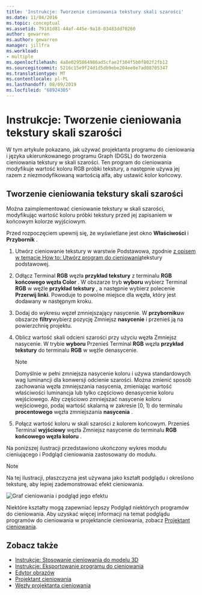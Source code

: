 ```yaml
---
title: 'Instrukcje: Tworzenie cieniowania tekstury skali szarości'
ms.date: 11/04/2016
ms.topic: conceptual
ms.assetid: 79181d81-44af-445e-9a18-03483dd70260
author: gewarren
ms.author: gewarren
manager: jillfra
ms.workload:
- multiple
ms.openlocfilehash: 4a8e0295864986ad5cfae2f304f5b0f802f2fb12
ms.sourcegitcommit: 5216c15e9f24d1d5db9ebe204ee0e7ad08705347
ms.translationtype: MT
ms.contentlocale: pl-PL
ms.lasthandoff: 08/09/2019
ms.locfileid: "68924305"
---
```

# <a name="how-to-create-a-grayscale-texture-shader"></a>Instrukcje: Tworzenie cieniowania tekstury skali szarości

W tym artykule pokazano, jak używać projektanta programu do cieniowania i języka ukierunkowanego programu Graph (DGSL) do tworzenia cieniowania tekstury w skali szarości. Ten program do cieniowania modyfikuje wartość koloru RGB próbki tekstury, a następnie używa jej razem z niezmodyfikowaną wartością alfa, aby ustawić kolor końcowy.

## <a name="create-a-grayscale-texture-shader"></a>Tworzenie cieniowania tekstury skali szarości

Można zaimplementować cieniowanie tekstury w skali szarości, modyfikując wartość koloru próbki tekstury przed jej zapisaniem w końcowym kolorze wyjściowym.

Przed rozpoczęciem upewnij się, że wyświetlane jest okno **Właściwości** i **Przybornik** .

1. Utwórz cieniowanie tekstury w warstwie Podstawowa, zgodnie [z opisem w temacie How to: Utwórz program do cieniowania](../designers/how-to-create-a-basic-texture-shader.md)tekstury podstawowej.

2. Odłącz Terminal **RGB** węzła **przykład tekstury** z terminalu **RGB** **końcowego węzła Color** . W obszarze tryb **wyboru** wybierz Terminal **RGB** w węźle **przykład tekstury** , a następnie wybierz polecenie **Przerwij linki**. Powoduje to powolne miejsce dla węzła, który jest dodawany w następnym kroku.

3. Dodaj do wykresu węzeł zmniejszający nasycenie. W **przyborniku**w obszarze **filtry**wybierz pozycję Zmniejsz **nasycenie** i przenieś ją na powierzchnię projektu.

4. Oblicz wartość skali odcieni szarości przy użyciu węzła Zmniejsz nasycenie. W trybie **wyboru** Przenieś Terminal **RGB** węzła **przykład tekstury** do terminalu **RGB** w węźle denasycenie.

    > [!NOTE]
    > Domyślnie w pełni zmniejsza nasycenie koloru i używa standardowych wag luminancji dla konwersji odcienie szarości. Można zmienić sposób zachowania węzła zmniejszania nasycenia, zmieniając wartość właściwości luminancja lub tylko częściowo denasycenie koloru wejściowego. Aby częściowo zmniejszać nasycenie koloru wejściowego, podaj wartość skalarną w zakresie [0, 1) do terminalu **procentowego** węzła zmniejszania **nasycenia** .

5. Połącz wartość koloru w skali szarości z kolorem końcowym. Przenieś Terminal **wyjściowy** węzła Zmniejsz nasycenie do terminalu **RGB** **końcowego węzła koloru** .

Na poniższej ilustracji przedstawiono ukończony wykres modułu cieniującego i Podgląd cieniowania zastosowany do modułu.

> [!NOTE]
> Na tej ilustracji, płaszczyzna jest używana jako kształt podglądu i określono teksturę, aby lepiej zademonstrować efekt cieniowania.

![Graf cieniowania i podgląd jego efektu](../designers/media/digit-grayscale-effect.png)

Niektóre kształty mogą zapewniać lepszy Podgląd niektórych programów do cieniowania. Aby uzyskać więcej informacji na temat podglądu programów do cieniowania w projektancie cieniowania, zobacz [Projektant cieniowania](../designers/shader-designer.md).

## <a name="see-also"></a>Zobacz także

- [Instrukcje: Stosowanie cieniowania do modelu 3D](../designers/how-to-apply-a-shader-to-a-3-d-model.md)
- [Instrukcje: Eksportowanie programu do cieniowania](../designers/how-to-export-a-shader.md)
- [Edytor obrazów](../designers/image-editor.md)
- [Projektant cieniowania](../designers/shader-designer.md)
- [Węzły projektanta cieniowania](../designers/shader-designer-nodes.md)